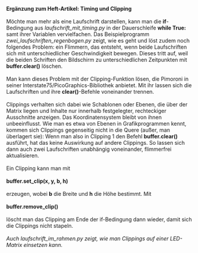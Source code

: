 <b>Ergänzung zum Heft-Artikel: Timing und Clipping</b>
<br><br>
Möchte man mehr als eine Laufschrift darstellen, kann man die <b>if</b>-Bedingung aus <i>laufschrift_mit_timing.py</i> in der Dauerschleife <b>while True:</b> samt ihrer Variablen vervielfachen. Das Beispielprogramm <i>zwei_laufschriften_regenbogen.py</i> zeigt, wie es geht und löst zudem noch folgendes Problem: ein Flimmern, das entsteht, wenn beide Laufschriften sich mit unterschiedlicher Geschwindigkeit bewegen. Dieses tritt auf, weil die beiden Schriften den Bildschirm zu unterschiedlichen Zeitpunkten mit <b>buffer.clear()</b> löschen.
<br><br>
Man kann dieses Problem mit der Clipping-Funktion lösen, die Pimoroni in seiner Interstate75/PicoGraphics-Bibliothek anbietet. Mit ihr lassen sich die Laufschriften und ihre <b>clear()</b>-Befehle voneinander trennen. 
<br><br>
Clippings verhalten sich dabei wie Schablonen oder Ebenen, die über der Matrix liegen und Inhalte nur innerhalb festgelegter, rechteckiger Ausschnitte anzeigen. Das Koordinatensystem bleibt von ihnen unbeeinflusst. Wie man es etwa von Ebenen in Grafikprogrammen kennt, kommen sich Clippings gegenseitig nicht in die Quere (außer, man überlagert sie): Wenn man also in Clipping 1 den Befehl <b>buffer.clear()</b> ausführt, hat das keine Auswirkung auf andere Clippings. So lassen sich dann auch zwei Laufschriften unabhängig voneinander, flimmerfrei aktualisieren.
<br><br>
Ein Clipping kann man mit
<br><br>
<b>buffer.set_clip(x, y, b, h)</b>
<br><br>
erzeugen, wobei <b>b</b> die Breite und <b>h</b> die Höhe bestimmt. Mit
<br><br>
<b>buffer.remove_clip()</b>
<br><br>
löscht man das Clipping am Ende der if-Bedingung dann wieder, damit sich die Clippings nicht stapeln.
<br><br>
<i>Auch laufschrift_im_rahmen.py zeigt, wie man Clippings auf einer LED-Matrix einsetzen kann.
